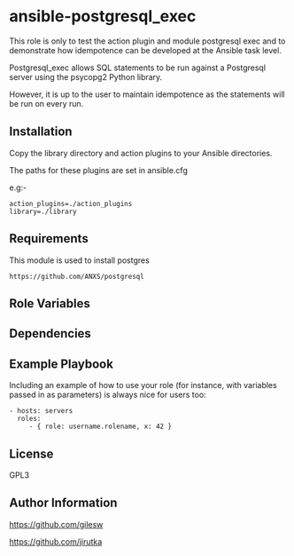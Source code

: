 ansible-postgresql\_exec
=======================

This role is only to test the action plugin and module postgresql exec and to demonstrate how idempotence can be developed at the Ansible task level.

Postgresql\_exec allows SQL statements to be run against a Postgresql server using the psycopg2 Python library.

However, it is up to the user to maintain idempotence as the statements will be run on every run.

Installation
------------

Copy the library directory and action plugins to your Ansible directories.

The paths for these plugins are set in ansible.cfg

e.g:-

    action_plugins=./action_plugins
    library=./library

Requirements
------------
This module is used to install postgres

    https://github.com/ANXS/postgresql

Role Variables
--------------


Dependencies
------------


Example Playbook
----------------


Including an example of how to use your role (for instance, with variables passed in as parameters) is always nice for users too:

    - hosts: servers
      roles:
         - { role: username.rolename, x: 42 }

License
-------

GPL3

Author Information
------------------

https://github.com/gilesw

https://github.com/jirutka

